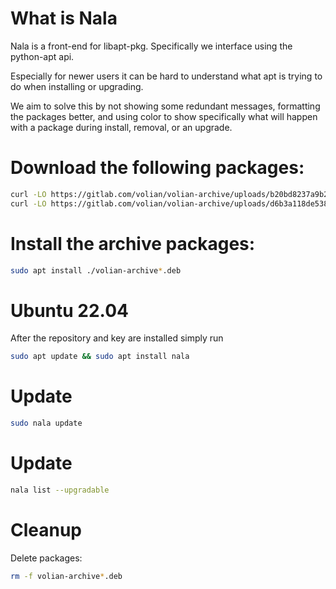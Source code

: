 # What is Nala
Nala is a front-end for libapt-pkg. Specifically we interface using the python-apt api.

Especially for newer users it can be hard to understand what apt is trying to do when installing or upgrading.

We aim to solve this by not showing some redundant messages, formatting the packages better, and using color to show specifically what will happen with a package during install, removal, or an upgrade.

# Download the following packages:

```sh
curl -LO https://gitlab.com/volian/volian-archive/uploads/b20bd8237a9b20f5a82f461ed0704ad4/volian-archive-keyring_0.1.0_all.deb
curl -LO https://gitlab.com/volian/volian-archive/uploads/d6b3a118de5384a0be2462905f7e4301/volian-archive-nala_0.1.0_all.deb
```

# Install the archive packages:
```sh
sudo apt install ./volian-archive*.deb
```

# Ubuntu 22.04
After the repository and key are installed simply run

```sh
sudo apt update && sudo apt install nala
```

# Update
```sh
sudo nala update
```

# Update
```sh
nala list --upgradable
```

# Cleanup
Delete packages:
```sh
rm -f volian-archive*.deb
```
